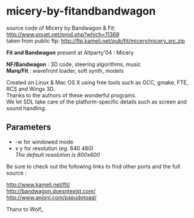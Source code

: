 # micery-by-fitandbandwagon

source code of  Micery by Bandwagon & Fit: http://www.pouet.net/prod.php?which=11369  
taken from public ftp: http://ftp.kameli.net/pub/fit/micery/micery_src.zip

**Fit and Bandwagon** present at Altparty'04 : Micery

**NF/Bandwagon** : 3D code, steering algorithms, music  
**Marq/Fit**     : wavefront loader, soft synth, models

Created on Linux & Mac OS X using free tools such as GCC, gmake, FTE, RCS and Wings 3D.  
Thanks to the authors of these wonderful programs.  
We let SDL take care of the platform-specific details such as screen and sound handling.

## Parameters
- -w for windowed mode  
- x y for resolution (eg. 640 480)  
*The default resolution is 800x600*

Be sure to check out the following links to find other ports and the full source :

http://www.kameli.net/fit/  
http://bandwagon.doesntexist.com/  
http://www.anioni.com/pseudotoad/  

Thanx to Wolf_
